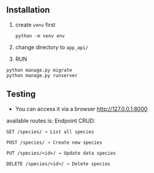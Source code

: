 ## Installation

1. create `venv` first

    `python -m venv env`
2. change directory to `app_api/`
3. RUN 
```
python manage.py migrate
python manage.py runserver
```

## Testing
- You can access it via a browser http://127.0.0.1:8000 

available routes is:
Endpoint CRUD:

`GET /species/ → List all species`

`POST /species/ → Create new species`

`PUT /species/<id>/ → Update data species`

`DELETE /species/<id>/ → Delete species`

